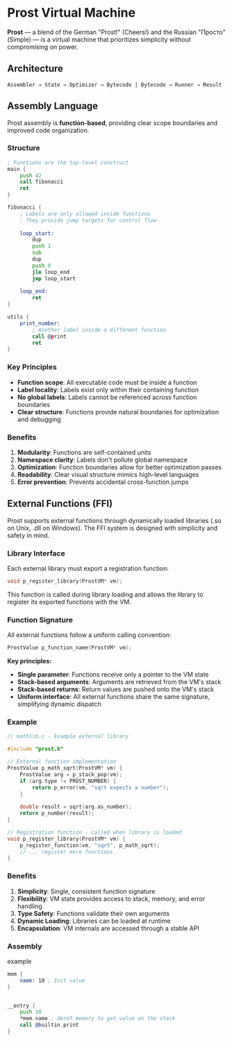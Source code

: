 # Prost Virtual Machine

**Prost** — a blend of the German "Prost!" (Cheers!) and the Russian "Просто" (Simple) — is a virtual machine that prioritizes simplicity without compromising on power.

## Architecture

```
Assembler → State → Optimizer → Bytecode | Bytecode → Runner → Result
```

## Assembly Language

Prost assembly is **function-based**, providing clear scope boundaries and improved code organization.

### Structure

```asm
; Functions are the top-level construct
main {
    push 42
    call fibonacci
    ret
}

fibonacci {
    ; Labels are only allowed inside functions
    ; They provide jump targets for control flow
    
    loop_start:
        dup
        push 1
        sub
        dup
        push 0
        jle loop_end
        jmp loop_start
    
    loop_end:
        ret
}

utils {
    print_number:
        ; Another label inside a different function
        call @print
        ret
}
```

### Key Principles

- **Function scope**: All executable code must be inside a function
- **Label locality**: Labels exist only within their containing function
- **No global labels**: Labels cannot be referenced across function boundaries
- **Clear structure**: Functions provide natural boundaries for optimization and debugging

### Benefits

1. **Modularity**: Functions are self-contained units
2. **Namespace clarity**: Labels don't pollute global namespace
3. **Optimization**: Function boundaries allow for better optimization passes
4. **Readability**: Clear visual structure mimics high-level languages
5. **Error prevention**: Prevents accidental cross-function jumps

## External Functions (FFI)

Prost supports external functions through dynamically loaded libraries (.so on Unix, .dll on Windows). The FFI system is designed with simplicity and safety in mind.

### Library Interface

Each external library must export a registration function:

```c
void p_register_library(ProstVM* vm);
```

This function is called during library loading and allows the library to register its exported functions with the VM.

### Function Signature

All external functions follow a uniform calling convention:

```c
ProstValue p_function_name(ProstVM* vm);
```

**Key principles:**
- **Single parameter**: Functions receive only a pointer to the VM state
- **Stack-based arguments**: Arguments are retrieved from the VM's stack
- **Stack-based returns**: Return values are pushed onto the VM's stack
- **Uniform interface**: All external functions share the same signature, simplifying dynamic dispatch

### Example

```c
// mathlib.c - Example external library

#include "prost.h"

// External function implementation
ProstValue p_math_sqrt(ProstVM* vm) {
    ProstValue arg = p_stack_pop(vm);
    if (arg.type != PROST_NUMBER) {
        return p_error(vm, "sqrt expects a number");
    }
    
    double result = sqrt(arg.as_number);
    return p_number(result);
}

// Registration function - called when library is loaded
void p_register_library(ProstVM* vm) {
    p_register_function(vm, "sqrt", p_math_sqrt);
    // ... register more functions
}
```

### Benefits

1. **Simplicity**: Single, consistent function signature
2. **Flexibility**: VM state provides access to stack, memory, and error handling
3. **Type Safety**: Functions validate their own arguments
4. **Dynamic Loading**: Libraries can be loaded at runtime
5. **Encapsulation**: VM internals are accessed through a stable API

### Assembly 

example
```asm 
mem {
    name: 10 ; Init value
}


__entry {
    push 10
    *mem.name ; deref memory to get value on the stack 
    call @builtin.print
}

```